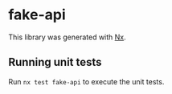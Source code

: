 # fake-api

This library was generated with [Nx](https://nx.dev).

## Running unit tests

Run `nx test fake-api` to execute the unit tests.
